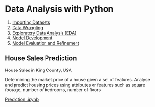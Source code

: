 # Data Analysis with Python

1. [Importing Datasets](https://nbviewer.jupyter.org/github/topgyaltsering/House-sales-prediction/blob/main/intro.ipynb)
2. [Data Wrangling](https://nbviewer.jupyter.org/github/topgyaltsering/House-sales-prediction/blob/main/Data%20Wrangling.ipynb)
3. [Exploratory Data Analysis (EDA)](https://nbviewer.jupyter.org/github/topgyaltsering/House-sales-prediction/blob/main/EDA.ipynb)
4. [Model Development](https://nbviewer.jupyter.org/github/topgyaltsering/House-sales-prediction/blob/main/model%20dev.ipynb)
5. [Model Evaluation and Refinement](https://nbviewer.jupyter.org/github/topgyaltsering/House-sales-prediction/blob/main/model%20evaluation.ipynb)


## House Sales Prediction 
House Sales in King County, USA

Determining the market price of a house given a set of features. Analyse and predict housing prices using attributes or features such as square footage, number of bedrooms, number of floors

[Prediction .ipynb](https://nbviewer.jupyter.org/github/topgyaltsering/House-sales-prediction/blob/main/House_sales.ipynb)
